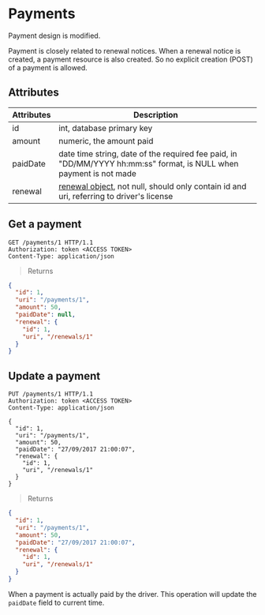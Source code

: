 # Payments

<aside class="notice">
Payment design is modified.
</aside>

Payment is closely related to renewal notices. When a renewal notice is created, a payment resource is also created. So no explicit creation (POST) of a payment is allowed.

## Attributes

Attributes | Description
---------- | -----------
id | int, database primary key
amount | numeric, the amount paid
paidDate | date time string, date of the required fee paid, in "DD/MM/YYYY hh:mm:ss" format, is NULL when payment is not made
renewal | [renewal object](#renewals_renewals), not null, should only contain id and uri, referring to driver's license

## Get a payment

```http
GET /payments/1 HTTP/1.1
Authorization: token <ACCESS TOKEN>
Content-Type: application/json
```

> Returns

```json
{
  "id": 1,
  "uri": "/payments/1",
  "amount": 50,
  "paidDate": null,
  "renewal": {
    "id": 1,
    "uri", "/renewals/1"
  }
}
```

## Update a payment

```http
PUT /payments/1 HTTP/1.1
Authorization: token <ACCESS TOKEN>
Content-Type: application/json

{
  "id": 1,
  "uri": "/payments/1",
  "amount": 50,
  "paidDate": "27/09/2017 21:00:07",
  "renewal": {
    "id": 1,
    "uri", "/renewals/1"
  }
}
```

> Returns

```json
{
  "id": 1,
  "uri": "/payments/1",
  "amount": 50,
  "paidDate": "27/09/2017 21:00:07",
  "renewal": {
    "id": 1,
    "uri", "/renewals/1"
  }
}
```

When a payment is actually paid by the driver. This operation will update the `paidDate` field to current time.
